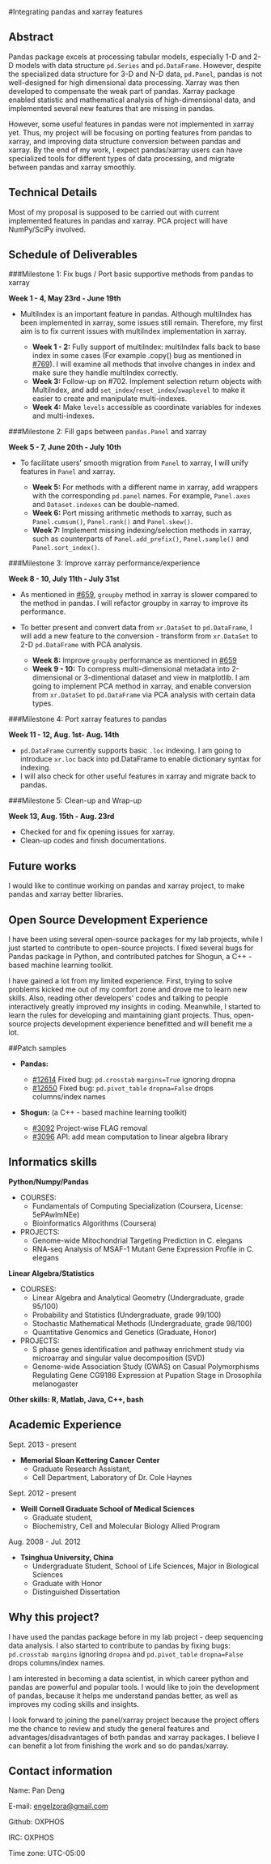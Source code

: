 #Integrating pandas and xarray features


## Abstract

Pandas package excels at processing tabular models, especially 1-D and 2-D models with data structure `pd.Series` and `pd.DataFrame`. However, despite the specialized data structure for 3-D and N-D data, `pd.Panel`, pandas is not well-designed for high dimensional data processing. Xarray was then developed to compensate the weak part of pandas. Xarray package enabled statistic and mathematical analysis of high-dimensional data, and implemented several new features that are missing in pandas.
 
However, some useful features in pandas were not implemented in xarray yet. Thus, my project will be focusing on porting features from pandas to xarray, and improving data structure conversion between pandas and xarray. By the end of my work, I expect pandas/xarray users can have specialized tools for different types of data processing, and migrate between pandas and xarray smoothly. 


## Technical Details

Most of my proposal is supposed to be carried out with current implemented features in pandas and xarray. PCA project will have NumPy/SciPy involved.
 

## Schedule of Deliverables

###Milestone 1: Fix bugs / Port basic supportive methods from pandas to xarray

**Week 1 - 4, May 23rd - June 19th**

  - MultiIndex is an important feature in pandas. Although multiIndex has been implemented in xarray, some issues still remain. Therefore, my first aim is to fix current issues with multiIndex implementation in xarray.

    - **Week 1 - 2:** Fully support of multiIndex: multiIndex falls back to base index in some cases (For example .copy() bug as mentioned in [#769](https://github.com/pydata/xarray/issues/769)). I will examine all methods that involve changes in index and make sure they handle multiIndex correctly.
    - **Week 3:** Follow-up on #702. Implement selection return objects with MultiIndex, and add `set_index`/`reset_index`/`swaplevel` to make it easier to create and manipulate multi-indexes.
    - **Week 4:** Make `levels` accessible as coordinate variables for indexes and multi-indexes.

###Milestone 2: Fill gaps between `pandas.Panel` and xarray

**Week 5 - 7, June 20th - July 10th**

  - To facilitate users’ smooth migration from `Panel` to xarray, I will unify features in `Panel` and xarray.

    - **Week 5:** For methods with a different name in xarray, add wrappers with the corresponding `pd.panel` names. For example, `Panel.axes` and `Dataset.indexes` can be double-named.
    - **Week 6:** Port missing arithmetic methods to xarray, such as `Panel.cumsum()`, `Panel.rank()` and `Panel.skew()`.
    - **Week 7:** Implement missing indexing/selection methods in xarray, such as counterparts of `Panel.add_prefix()`, `Panel.sample()` and `Panel.sort_index()`. 

###Milestone 3: Improve xarray performance/experience

**Week 8 - 10, July 11th - July 31st** 

  - As mentioned in [#659](https://github.com/pydata/xarray/issues/659), `groupby` method in xarray is slower compared to the method in pandas. I will refactor groupby in xarray to improve its performance. 
  - To better present and convert data from `xr.DataSet` to `pd.DataFrame`, I will add a new feature to the conversion - transform from `xr.DataSet` to 2-D `pd.DataFrame` with PCA analysis.
  
    - **Week 8:** Improve `groupby` performance as mentioned in [#659](https://github.com/pydata/xarray/issues/659)
    - **Week 9 - 10:** To compress multi-dimensional metadata into 2-dimensional or 3-dimentional dataset and view in matplotlib. I am going to implement PCA method in xarray, and enable conversion from `xr.DataSet` to `pd.DataFrame` via PCA analysis with certain data types.

###Milestone 4: Port xarray features to pandas

**Week 11 - 12, Aug. 1st- Aug. 14th**

  - `pd.DataFrame` currently supports basic `.loc` indexing. I am going to introduce `xr.loc` back into pd.DataFrame to enable dictionary syntax for indexing.
  - I will also check for other useful features in xarray and migrate back to pandas.

###Milestone 5: Clean-up and Wrap-up

**Week 13, Aug. 15th - Aug. 23rd**

  - Checked for and fix opening issues for xarray. 
  - Clean-up codes and finish documentations.

## Future works
I would like to continue working on pandas and xarray project, to make pandas and xarray better libraries.

## Open Source Development Experience
I have been using several open-source packages for my lab projects, while I just started to contribute to open-source projects. I fixed several bugs for Pandas package in Python, and contributed patches for Shogun, a C++ - based machine learning toolkit.
 
I have gained a lot from my limited experience. First, trying to solve problems kicked me out of my comfort zone and drove me to learn new skills. Also, reading other developers' codes and talking to people interactively greatly improved my insights in coding. Meanwhile, I started to learn the rules for developing and maintaining giant projects. Thus, open-source projects development experience benefitted and will benefit me a lot.

##Patch samples
  - **Pandas:**
    - [#12614](https://github.com/pydata/pandas/pull/12614) Fixed bug: `pd.crosstab` `margins=True` ignoring dropna
    - [#12650](https://github.com/pydata/pandas/pull/12650) Fixed bug: `pd.pivot_table` `dropna=False` drops columns/index names
    
  - **Shogun:** (a C++ - based machine learning toolkit)
    - [#3092](https://github.com/shogun-toolbox/shogun/pull/3092) Project-wise FLAG removal
    - [#3096](https://github.com/shogun-toolbox/shogun/pull/3092) API: add mean computation to linear algebra library

## Informatics skills

**Python/Numpy/Pandas**
  - COURSES:
    - Fundamentals of Computing Specialization (Coursera, License: 5ePAwImNEe)
    - Bioinformatics Algorithms (Coursera)
  - PROJECTS:
    - Genome-wide Mitochondrial Targeting Prediction in C. elegans
    - RNA-seq Analysis of MSAF-1 Mutant Gene Expression Profile in C. elegans 
    
**Linear Algebra/Statistics**
  - COURSES:
    - Linear Algebra and Analytical Geometry (Undergraduate, grade 95/100)
    - Probability and Statistics (Undergraduate, grade 99/100)
    - Stochastic Mathematical Methods (Undergraduate, grade 98/100)
    - Quantitative Genomics and Genetics (Graduate, Honor)
  - PROJECTS: 
    - S phase genes identification and pathway enrichment study via microarray and singular value decomposition (SVD)
    - Genome-wide Association Study (GWAS) on Casual Polymorphisms Regulating Gene CG9186 Expression at Pupation Stage in Drosophila melanogaster

**Other skills: R, Matlab, Java, C++, bash**

## Academic Experience

Sept. 2013 - present	
  - **Memorial Sloan Kettering Cancer Center**
    - Graduate Research Assistant,
    - Cell Department, Laboratory of Dr. Cole Haynes

Sept. 2012 - present	
  - **Weill Cornell Graduate School of Medical Sciences**
    - Graduate student,
    - Biochemistry, Cell and Molecular Biology Allied Program

Aug. 2008 - Jul. 2012
  - **Tsinghua University, China**
    - Undergraduate Student, School of Life Sciences, Major in Biological Sciences
    - Graduate with Honor
    - Distinguished Dissertation

## Why this project?

I have used the pandas package before in my lab project - deep sequencing data analysis. I also started to contribute to pandas by fixing bugs: `pd.crosstab margins` ignoring `dropna` and `pd.pivot_table` `dropna=False` drops columns/index names.
 
I am interested in becoming a data scientist, in which career python and pandas are powerful and popular tools. I would like to join the development of pandas, because it helps me understand pandas better, as well as improves my coding skills and insights.

I look forward to joining the panel/xarray project because the project offers me the chance to review and study the general features and advantages/disadvantages of both pandas and xarray packages. I believe I can benefit a lot from finishing the work and so do pandas/xarray.

## Contact information
Name: Pan Deng

E-mail: engelzora@gmail.com

Github: OXPHOS

IRC: OXPHOS

Time zone: UTC-05:00





